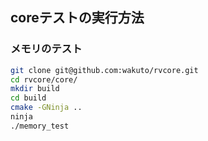 ## coreテストの実行方法

### メモリのテスト

```sh
git clone git@github.com:wakuto/rvcore.git
cd rvcore/core/
mkdir build
cd build
cmake -GNinja ..
ninja
./memory_test
```
